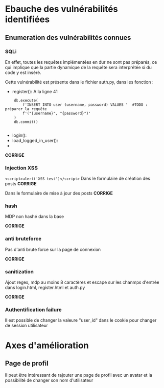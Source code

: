 # Ebauche des vulnérabilités identifiées

## Enumeration des vulnérabilités connues 

### SQLi

En effet, toutes les requêtes implémentées en dur ne sont pas préparés, ce qui implique que la partie dynamique de la requête sera interprétée si du code y est inséré.

Cette vulnérabilité est présente dans le fichier auth.py, dans les fonction :

 - register(): 
	A la ligne 41
```
    db.execute(
    	f'INSERT INTO user (username, password) VALUES '  #TODO : préparer la requête
    	f'("{username}", "{password}")'
    )
    db.commit()
    
   ```

 - login():
 - load_logged_in_user():
 - 
 
 **CORRIGE**
 
 ### Injection XSS
 ```<script>alert('XSS test')</script>```
 Dans le formulaire de création des posts
  **CORRIGE**
 
  Dans le formulaire de mise à jour des posts
   **CORRIGE**
 ### hash
 
 MDP non hashé dans la base
 
 
 **CORRIGE**
 
 ### anti bruteforce
 
 Pas d'anti brute force sur la page de connexion
 
   **CORRIGE**
 
 ### sanitization 
 
 Ajout regex, mdp au moins 8 caractères et escape sur les chanmps d'entrée dans login.html, register.html et auth.py
 
  **CORRIGE**
 
 ### Authentification failure
 
 Il est possible de changer la valeure "user_id" dans le cookie pour changer de session utilisateur
 
 # Axes d'amélioration 
 
 ## Page de profil
 
 Il peut être intéressant de rajouter une page de profil avec un avatar et la possibilité de changer son nom d'utilisateur
